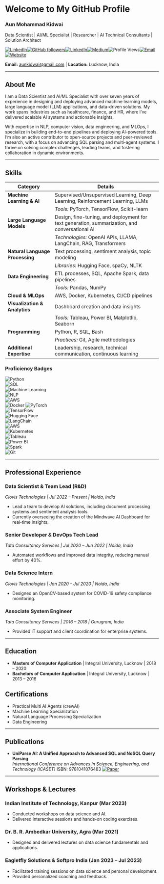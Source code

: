 # Welcome to My GitHub Profile  
### **Aun Mohammad Kidwai**
Data Scientist | AI/ML Specialist | Researcher | AI Technical Consultants | Solution Architect

[![LinkedIn](https://img.shields.io/badge/LinkedIn-aunkidwai-blue?logo=linkedin)](https://linkedin.com/in/aunkidwai)[![GitHub followers](https://img.shields.io/github/followers/aunkidwai?label=Follow&style=social)](https://github.com/aunkidwai/?tab=follow)[![LinkedIn](https://img.shields.io/badge/LinkedIn-Connect-blue)](https://www.linkedin.com/in/aunkidwai/)[![Medium](https://img.shields.io/badge/Medium-Follow-black)](https://medium.com/@aunkidwai)![Profile Views](https://komarev.com/ghpvc/?username=aunkidwai&color=blue)[![Email](https://img.shields.io/badge/Email-aunkidwai@gmail.com-red)](mailto:aunkidwai@gmail.com)[![Website](https://img.shields.io/badge/Website-aunkidwai.github.io-brightgreen)](https://aunkidwai.github.io)

**Email:** aunkidwai@gmail.com | **Location:** Lucknow, India

---

## About Me  
I am a Data Scientist and AI/ML Specialist with over seven years of experience in designing and deploying advanced machine learning models, large language model (LLM) applications, and data-driven solutions. My work spans industries such as healthcare, finance, and HR, where I’ve delivered scalable AI systems and actionable insights.  

With expertise in NLP, computer vision, data engineering, and MLOps, I specialize in building end-to-end pipelines and deploying AI-powered tools. I’m also an active contributor to open-source projects and peer-reviewed research, with a focus on advancing SQL parsing and multi-agent systems. I thrive on solving complex challenges, leading teams, and fostering collaboration in dynamic environments.

---

## Skills  
| **Category**                | **Details**                                                                                   |
|-----------------------------|-----------------------------------------------------------------------------------------------|
| **Machine Learning & AI**   | Supervised/Unsupervised Learning, Deep Learning, Reinforcement Learning, LLMs                |
|                             | *Tools:* PyTorch, TensorFlow, Scikit-learn                                                   |
| **Large Language Models**   | Design, fine-tuning, and deployment for text generation, summarization, and conversational AI |
|                             | *Technologies:* OpenAI APIs, LLAMA, LangChain, RAG, Transformers                            |
| **Natural Language Processing** | Text processing, sentiment analysis, topic modeling                                      |
|                             | *Libraries:* Hugging Face, spaCy, NLTK                                                     |
| **Data Engineering**        | ETL processes, SQL, Apache Spark, data pipelines                                            |
|                             | *Tools:* Pandas, NumPy                                                                     |
| **Cloud & MLOps**           | AWS, Docker, Kubernetes, CI/CD pipelines                                                   |
| **Visualization & Analytics** | Dashboard creation and data insights                                                     |
|                             | *Tools:* Tableau, Power BI, Matplotlib, Seaborn                                            |
| **Programming**             | Python, R, SQL, Bash                                                                        |
|                             | *Practices:* Git, Agile methodologies                                                      |
| **Additional Expertise**    | Leadership, research, technical communication, continuous learning                         |

### Proficiency Badges  
![Python](https://img.shields.io/badge/Python-Expert-green)  
![SQL](https://img.shields.io/badge/SQL-Advanced-blue)  
![Machine Learning](https://img.shields.io/badge/Machine%20Learning-Expert-green)  
![NLP](https://img.shields.io/badge/NLP-Expert-green)  
![AWS](https://img.shields.io/badge/AWS-Proficient-blue)  
![Docker](https://img.shields.io/badge/Docker-Proficient-blue)
![PyTorch](https://img.shields.io/badge/PyTorch-Expert-green)  
![TensorFlow](https://img.shields.io/badge/TensorFlow-Advanced-blue)  
![Hugging Face](https://img.shields.io/badge/Hugging%20Face-Expert-green)  
![LangChain](https://img.shields.io/badge/LangChain-Advanced-blue)  
![AWS](https://img.shields.io/badge/AWS-Proficient-blue)  
![Kubernetes](https://img.shields.io/badge/Kubernetes-Proficient-blue)  
![Tableau](https://img.shields.io/badge/Tableau-Advanced-blue)  
![Power BI](https://img.shields.io/badge/Power%20BI-Advanced-blue)  
![Spark](https://img.shields.io/badge/Apache%20Spark-Proficient-blue)  
![Git](https://img.shields.io/badge/Git-Advanced-blue) 

---

## Professional Experience  
### Data Scientist & Team Lead (R&D)  
*Clovis Technologies | Jul 2022 – Present | Noida, India*  
- Lead a team to develop AI solutions, including document processing systems and sentiment analysis tools.  
- Currently overseeing the creation of the Mindwave AI Dashboard for real-time insights.  

### Senior Developer & DevOps Tech Lead  
*Tata Consultancy Services | Jul 2020 – Jun 2022 | Noida, India*  
- Automated workflows and improved data integrity, reducing manual effort by 40%.  

### Data Science Intern  
*Clovis Technologies | Jan 2020 – Jul 2020 | Noida, India*  
- Designed an OpenCV-based system for COVID-19 safety compliance monitoring.  

### Associate System Engineer  
*Tata Consultancy Services | 2016 – 2018 | Gurugram, India*  
- Provided IT support and client coordination for enterprise systems.  

---

## Education  
- **Masters of Computer Application** | Integral University, Lucknow | 2018 – 2020  
- **Bachelors of Computer Application** | Integral University, Lucknow | 2013 – 2016  

## Certifications  
- Practical Multi AI Agents (crewAI)  
- Machine Learning Specialization  
- Natural Language Processing Specialization  
- Data Engineering  

---

## Publications  
- **UniParse AI: A Unified Approach to Advanced SQL and NoSQL Query Parsing**  
  *International Conference on Advances in Science, Engineering, and Technology (ICASET)*
  ISBN: 9781041076483
  [![Paper](https://img.shields.io/badge/Paper-UniParse_AI-brightgreen)](https://www.routledge.com/Advances-in-Science-Engineering-and-Technology/Ahmed-Bajpai-Faisal-LataTripathi/p/book/9781041076483)

---

## Workshops & Lectures  
### Indian Institute of Technology, Kanpur (Mar 2023)  
- Conducted workshops on data science and AI.  
- Delivered interactive sessions and hands-on coding exercises.  

### Dr. B. R. Ambedkar University, Agra (Mar 2021)  
- Designed and delivered lectures on data science fundamentals and applications.  

### Eagletfly Solutions & Softpro India (Jan 2023 – Jul 2023)  
- Facilitated training sessions on data science and personal development.  
- Provided personalized coaching and feedback.  
